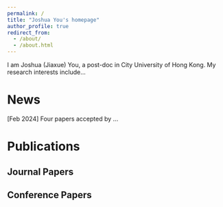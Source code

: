 ```yaml
---
permalink: /
title: "Joshua You's homepage"
author_profile: true
redirect_from: 
  - /about/
  - /about.html
---
```


I am Joshua (Jiaxue) You, a post-doc in City University of Hong Kong. My research interests include...

News
======
[Feb 2024] Four papers accepted by ...

Publications
======
Journal Papers
------


Conference Papers
------


